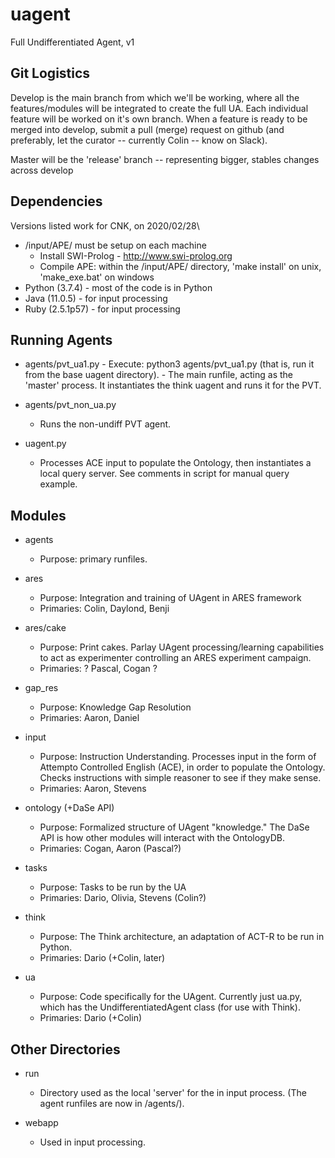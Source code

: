 # uagent
Full Undifferentiated Agent, v1

## Git Logistics

Develop is the main branch from which we'll be working, where all the features/modules will be integrated to create the full UA. Each individual feature will be worked on it's own branch. When a feature is ready to be merged into develop, submit a pull (merge) request on github (and preferably, let the curator -- currently Colin -- know on Slack).

Master will be the 'release' branch -- representing bigger, stables changes across develop

## Dependencies

Versions listed work for CNK, on 2020/02/28\

- /input/APE/ must be setup on each machine
	- Install SWI-Prolog - http://www.swi-prolog.org
	- Compile APE: within the /input/APE/ directory, 'make install' on unix, 'make_exe.bat' on windows
- Python (3.7.4) - most of the code is in Python
- Java (11.0.5) - for input processing
- Ruby (2.5.1p57) - for input processing

## Running Agents

- agents/pvt_ua1.py
		- Execute: python3 agents/pvt_ua1.py (that is, run it from the base uagent directory).
		- The main runfile, acting as the 'master' process. It instantiates the think uagent and runs it for the PVT.

- agents/pvt_non_ua.py
	- Runs the non-undiff PVT agent. 

- uagent.py
	- Processes ACE input to populate the Ontology, then instantiates a local query server. See comments in script for manual query example.

## Modules
	
- agents
	- Purpose: primary runfiles.

- ares
	- Purpose: Integration and training of UAgent in ARES framework
	- Primaries: Colin, Daylond, Benji

- ares/cake
	- Purpose: Print cakes. Parlay UAgent processing/learning capabilities to act as experimenter controlling an ARES experiment campaign.
	- Primaries: ? Pascal, Cogan ?

- gap_res
	- Purpose: Knowledge Gap Resolution
	- Primaries: Aaron, Daniel

- input
	- Purpose: Instruction Understanding. Processes input in the form of Attempto Controlled English (ACE), in order to populate the Ontology. Checks instructions with simple reasoner to see if they make sense.
	- Primaries: Aaron, Stevens

- ontology (+DaSe API)
	- Purpose: Formalized structure of UAgent "knowledge." The DaSe API is how other modules will interact with the OntologyDB.
	- Primaries: Cogan, Aaron (Pascal?)

- tasks
	- Purpose: Tasks to be run by the UA
	- Primaries: Dario, Olivia, Stevens (Colin?)

- think
	- Purpose: The Think architecture, an adaptation of ACT-R to be run in Python.
	- Primaries: Dario (+Colin, later)

- ua
	- Purpose: Code specifically for the UAgent. Currently just ua.py, which has the UndifferentiatedAgent class (for use with Think).
	- Primaries: Dario (+Colin)

## Other Directories

- run
	- Directory used as the local 'server' for the in input process. (The agent runfiles are now in /agents/).

- webapp
	- Used in input processing.














